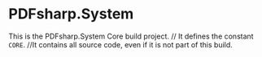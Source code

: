 ﻿# PDFsharp.System

This is the PDFsharp.System Core build project.
// It defines the constant `CORE`.
//It contains all source code, even if it is not part of this build.
